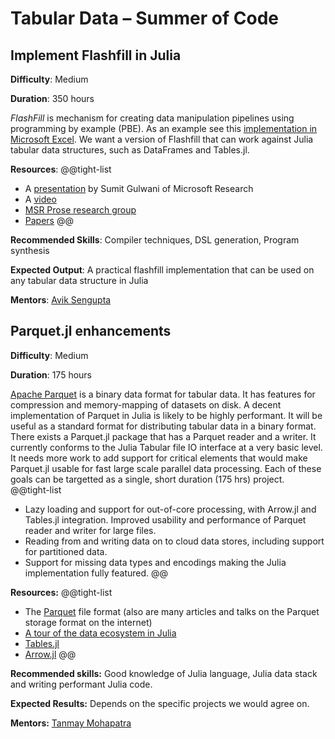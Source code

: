 
# Tabular Data – Summer of Code

## Implement Flashfill in Julia 

**Difficulty**: Medium

**Duration**: 350 hours

*FlashFill* is mechanism for creating data manipulation pipelines using programming by example (PBE). As an example see this [implementation in Microsoft Excel](https://support.microsoft.com/en-us/office/using-flash-fill-in-excel-3f9bcf1e-db93-4890-94a0-1578341f73f7). We want a version of Flashfill that can work against Julia tabular data structures, such as DataFrames and Tables.jl. 

**Resources**:
@@tight-list
* A [presentation](https://www.microsoft.com/en-us/research/wp-content/uploads/2017/04/pldi16-tutorial.pptx) by Sumit Gulwani of Microsoft Research
* A [video](https://youtu.be/X1YXge3C8RI)
* [MSR Prose research group](https://www.microsoft.com/en-us/research/group/prose/)
* [Papers](https://www.microsoft.com/en-us/research/group/prose/#!publications)
@@

**Recommended Skills**: Compiler techniques, DSL generation, Program synthesis

**Expected Output**: A practical flashfill implementation that can be used on any tabular data structure in Julia

**Mentors**: [Avik Sengupta](https://github.com/aviks/)

## Parquet.jl enhancements

**Difficulty**: Medium

**Duration**: 175 hours 

[Apache Parquet](https://parquet.apache.org/) is a binary data format for tabular data. It has features for compression and memory-mapping of datasets on disk. A decent implementation of Parquet in Julia is likely to be highly performant. It will be useful as a standard format for distributing tabular data in a binary format. There exists a Parquet.jl package that has a Parquet reader and a writer. It currently conforms to the Julia Tabular file IO interface at a very basic level. It needs more work to add support for critical elements that would make Parquet.jl usable for fast large scale parallel data processing. Each of these goals can be targetted as a single, short duration (175 hrs) project. 
@@tight-list
* Lazy loading and support for out-of-core processing, with Arrow.jl and Tables.jl integration. Improved usability and performance of Parquet reader and writer for large files.
* Reading from and writing data on to cloud data stores, including support for partitioned data.
* Support for missing data types and encodings making the Julia implementation fully featured.
@@

**Resources:**
@@tight-list
* The [Parquet](https://parquet.apache.org/documentation/latest/) file format (also are many articles and talks on the Parquet storage format on the internet)
* [A tour of the data ecosystem in Julia](https://quinnj.home.blog/2019/07/21/a-tour-of-the-data-ecosystem-in-julia/)
* [Tables.jl](https://github.com/JuliaData/Tables.jl)
* [Arrow.jl](https://github.com/JuliaData/Arrow.jl)
@@

**Recommended skills:** Good knowledge of Julia language, Julia data stack and writing performant Julia code.

**Expected Results:** Depends on the specific projects we would agree on.

**Mentors:** [Tanmay Mohapatra](https://github.com/tanmaykm)